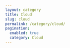 ```yaml
---
layout: category
title: Cloud
slug: cloud
permalink: /category/cloud/
pagination:
  enabled: true
  category: Cloud
---
```

